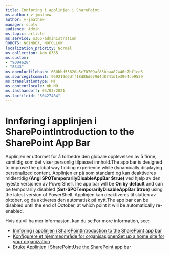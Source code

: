 ```yaml
---
title: Innføring i applinjen i SharePoint
ms.author: v-jmathew
author: v-jmathew
manager: scotv
audience: Admin
ms.topic: article
ms.service: o365-administration
ROBOTS: NOINDEX, NOFOLLOW
localization_priority: Normal
ms.collection: Adm_O365
ms.custom:
- "9004628"
- "8343"
ms.openlocfilehash: 660bbd53820a5c70709af85bbaa82446c7bf1cd3
ms.sourcegitcommit: 969219d6dff18d86d679d4d8741d1e39e4ce9539
ms.translationtype: MT
ms.contentlocale: nb-NO
ms.lasthandoff: 03/03/2021
ms.locfileid: "50427484"
---
```

# <a name="introduction-to-the-sharepoint-app-bar"></a><span data-ttu-id="ed58e-102">Innføring i applinjen i SharePoint</span><span class="sxs-lookup"><span data-stu-id="ed58e-102">Introduction to the SharePoint App Bar</span></span>

<span data-ttu-id="ed58e-103">Applinjen er utformet for å forbedre den globale opplevelsen av å finne, samtidig som det viser personlig tilpasset innhold.</span><span class="sxs-lookup"><span data-stu-id="ed58e-103">The app bar is designed to improve the global way finding experience while dynamically displaying personalized content.</span></span> <span data-ttu-id="ed58e-104">Applinjen er  på som standard og kan deaktiveres midlertidig **(Angi SPOTemporarilyDisableAppBar $true)** ved hjelp av den nyeste versjonen av PowerShell.</span><span class="sxs-lookup"><span data-stu-id="ed58e-104">The app bar will be **On by default** and can be temporarily disabled (**Set-SPOTemporarilyDisableAppBar $true**) using the latest version of PowerShell.</span></span> <span data-ttu-id="ed58e-105">Applinjen kan deaktiveres til slutten av oktober, og da aktiveres den automatisk på nytt.</span><span class="sxs-lookup"><span data-stu-id="ed58e-105">The app bar can be disabled until the end of October, at which point it will be automatically re-enabled.</span></span>

<span data-ttu-id="ed58e-106">Hvis du vil ha mer informasjon, kan du se:</span><span class="sxs-lookup"><span data-stu-id="ed58e-106">For more information, see:</span></span>

- [<span data-ttu-id="ed58e-107">Innføring i applinjen i SharePoint</span><span class="sxs-lookup"><span data-stu-id="ed58e-107">Introduction to the SharePoint app bar</span></span>](https://docs.microsoft.com/SharePoint/sharepoint-app-bar)
- [<span data-ttu-id="ed58e-108">Konfigurere et hjemmeområde for organisasjonen</span><span class="sxs-lookup"><span data-stu-id="ed58e-108">Set up a home site for your organization</span></span>](https://docs.microsoft.com/sharepoint/home-site)
- [<span data-ttu-id="ed58e-109">Bruke Applinjen i SharePoint</span><span class="sxs-lookup"><span data-stu-id="ed58e-109">Use the SharePoint app bar</span></span>](https://support.microsoft.com/office/use-the-sharepoint-app-bar-b2ab82d5-9af7-445e-ad24-236c5a86b5f8)

